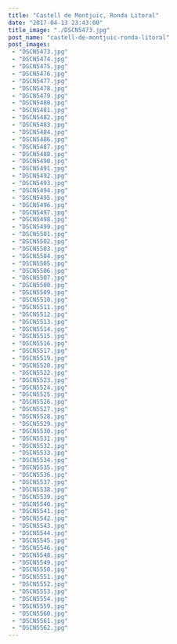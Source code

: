 ```yaml
---
title: "Castell de Montjuïc, Ronda Litoral"
date: "2017-04-13 23:43:00"
title_image: "./DSCN5473.jpg"
post_name: "castell-de-montjuic-ronda-litoral"
post_images: 
 - "DSCN5473.jpg"
 - "DSCN5474.jpg"
 - "DSCN5475.jpg"
 - "DSCN5476.jpg"
 - "DSCN5477.jpg"
 - "DSCN5478.jpg"
 - "DSCN5479.jpg"
 - "DSCN5480.jpg"
 - "DSCN5481.jpg"
 - "DSCN5482.jpg"
 - "DSCN5483.jpg"
 - "DSCN5484.jpg"
 - "DSCN5486.jpg"
 - "DSCN5487.jpg"
 - "DSCN5488.jpg"
 - "DSCN5490.jpg"
 - "DSCN5491.jpg"
 - "DSCN5492.jpg"
 - "DSCN5493.jpg"
 - "DSCN5494.jpg"
 - "DSCN5495.jpg"
 - "DSCN5496.jpg"
 - "DSCN5497.jpg"
 - "DSCN5498.jpg"
 - "DSCN5499.jpg"
 - "DSCN5501.jpg"
 - "DSCN5502.jpg"
 - "DSCN5503.jpg"
 - "DSCN5504.jpg"
 - "DSCN5505.jpg"
 - "DSCN5506.jpg"
 - "DSCN5507.jpg"
 - "DSCN5508.jpg"
 - "DSCN5509.jpg"
 - "DSCN5510.jpg"
 - "DSCN5511.jpg"
 - "DSCN5512.jpg"
 - "DSCN5513.jpg"
 - "DSCN5514.jpg"
 - "DSCN5515.jpg"
 - "DSCN5516.jpg"
 - "DSCN5517.jpg"
 - "DSCN5519.jpg"
 - "DSCN5520.jpg"
 - "DSCN5522.jpg"
 - "DSCN5523.jpg"
 - "DSCN5524.jpg"
 - "DSCN5525.jpg"
 - "DSCN5526.jpg"
 - "DSCN5527.jpg"
 - "DSCN5528.jpg"
 - "DSCN5529.jpg"
 - "DSCN5530.jpg"
 - "DSCN5531.jpg"
 - "DSCN5532.jpg"
 - "DSCN5533.jpg"
 - "DSCN5534.jpg"
 - "DSCN5535.jpg"
 - "DSCN5536.jpg"
 - "DSCN5537.jpg"
 - "DSCN5538.jpg"
 - "DSCN5539.jpg"
 - "DSCN5540.jpg"
 - "DSCN5541.jpg"
 - "DSCN5542.jpg"
 - "DSCN5543.jpg"
 - "DSCN5544.jpg"
 - "DSCN5545.jpg"
 - "DSCN5546.jpg"
 - "DSCN5548.jpg"
 - "DSCN5549.jpg"
 - "DSCN5550.jpg"
 - "DSCN5551.jpg"
 - "DSCN5552.jpg"
 - "DSCN5553.jpg"
 - "DSCN5554.jpg"
 - "DSCN5559.jpg"
 - "DSCN5560.jpg"
 - "DSCN5561.jpg"
 - "DSCN5562.jpg"
---
```



